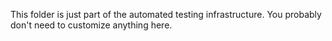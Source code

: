 This folder is just part of the automated testing infrastructure. 
You probably don't need to customize anything here.

